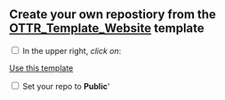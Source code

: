 
## Create your own repostiory from the [OTTR_Template_Website](https://github.com/jhudsl/OTTR_Template_Website) template

<input type="checkbox">  In the upper right, _click on_: <div class = "github_button"> <a href="https://github.com/new?template_name=OTTR_Template_Website"> Use this template</a></div>

<input type="checkbox">  Set your repo to **Public**'
